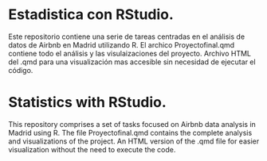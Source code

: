 # Estadistica con RStudio.

Este repositorio contiene una serie de tareas centradas en el análisis de datos de Airbnb en Madrid utilizando R.
El archico Proyectofinal.qmd contiene todo el análisis y las visulaizaciones del proyecto.
Archivo HTML del .qmd para una visualización mas accesible sin necesidad de ejecutar el código.


# Statistics with RStudio.

This repository comprises a set of tasks focused on Airbnb data analysis in Madrid using R.
The file Proyectofinal.qmd contains the complete analysis and visualizations of the project.
An HTML version of the .qmd file for easier visualization without the need to execute the code.
